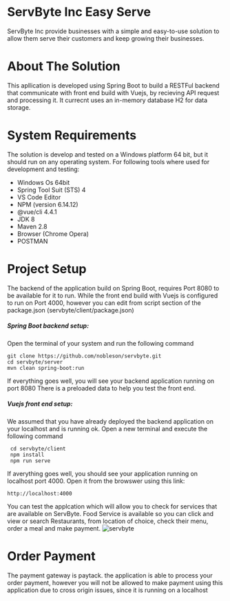 # ServByte Inc Easy Serve
ServByte Inc provide businesses with a simple and easy-to-use solution to allow them serve their customers and keep growing their businesses.

# About The Solution
This apllication is developed using Spring Boot to build a RESTFul backend that communicate with front end build with Vuejs, by recieving API request and processing it. It currecnt uses an in-memory database H2 for data storage.

# System Requirements
The solution is develop and tested on a Windows platform 64 bit, but it should run on any operating system.
For following tools where used for development and testing:

- Windows Os 64bit
- Spring Tool Suit (STS) 4
- VS Code Editor
- NPM (version 6.14.12)
- @vue/cli 4.4.1
- JDK 8
- Maven 2.8
- Browser (Chrome Opera)
- POSTMAN

# Project Setup
The backend of the application build on Spring Boot, requires Port 8080 to be available for it to run. While the front end build with Vuejs is configured to run on Port 4000, however you can edit from script section of the package.json (servbyte/client/package.json) 
##### Spring Boot backend setup:
Open the terminal of your system and run the following command
```
git clone https://github.com/nobleson/servbyte.git
cd servbyte/server
mvn clean spring-boot:run
```
If everything goes well, you will see your backend application running on port 8080
There is a preloaded data to help you test the front end.
##### Vuejs front end setup:
We assumed that you have already deployed the backend application on your localhost and is running ok.
Open a new terminal and execute the following command
```
 cd servbyte/client
 npm install
 npm run serve
```
If averything goes well, you should see your application running on localhost port 4000. Open it from the browswer using this link:
```
http://localhost:4000
```
You can test the applcation which will allow you to check for services that are available on ServByte.
Food Service is available so you can click and view or search Restaurants, from location of choice, check their menu, order a meal and make payment.
![servbyte](https://user-images.githubusercontent.com/14866971/128034908-5beedf8e-0600-4859-ae51-7d93a5b96fd1.PNG)


# Order Payment 
The payment gateway is paytack. the application is able to process your order payment, however you will not be allowed to make payment using this application due to cross origin issues, since it is running on a localhost 




